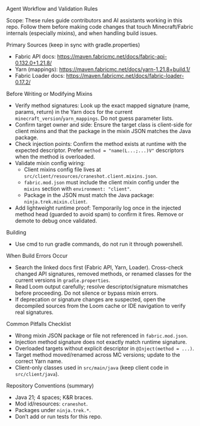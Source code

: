 Agent Workflow and Validation Rules

Scope: These rules guide contributors and AI assistants working in this repo. Follow them before making code changes that touch Minecraft/Fabric internals (especially mixins), and when handling build issues.

Primary Sources (keep in sync with gradle.properties)
- Fabric API docs: https://maven.fabricmc.net/docs/fabric-api-0.132.0+1.21.8/
- Yarn (mappings): https://maven.fabricmc.net/docs/yarn-1.21.8+build.1/
- Fabric Loader docs: https://maven.fabricmc.net/docs/fabric-loader-0.17.2/

Before Writing or Modifying Mixins
- Verify method signatures: Look up the exact mapped signature (name, params, return) in the Yarn docs for the current `minecraft_version`/`yarn_mappings`. Do not guess parameter lists.
- Confirm target owner and side: Ensure the target class is client-side for client mixins and that the package in the mixin JSON matches the Java package.
- Check injection points: Confirm the method exists at runtime with the expected descriptor. Prefer `method = "name(L...;...)V"` descriptors when the method is overloaded.
- Validate mixin config wiring:
  - Client mixins config file lives at `src/client/resources/craneshot.client.mixins.json`.
  - `fabric.mod.json` must include the client mixin config under the `mixins` section with `environment: "client"`.
  - Package in the JSON must match the Java package: `ninja.trek.mixin.client`.
- Add lightweight runtime proof: Temporarily log once in the injected method head (guarded to avoid spam) to confirm it fires. Remove or demote to debug once validated.

Building
- Use cmd to run gradle commands, do not run it through powershell.

When Build Errors Occur
- Search the linked docs first (Fabric API, Yarn, Loader). Cross-check changed API signatures, removed methods, or renamed classes for the current versions in `gradle.properties`.
- Read Loom output carefully; resolve descriptor/signature mismatches before proceeding. Do not silence or bypass mixin errors.
- If deprecation or signature changes are suspected, open the decompiled sources from the Loom cache or IDE navigation to verify real signatures.

Common Pitfalls Checklist
- Wrong mixin JSON package or file not referenced in `fabric.mod.json`.
- Injection method signature does not exactly match runtime signature.
- Overloaded targets without explicit descriptor in `@Inject(method = ...)`.
- Target method moved/renamed across MC versions; update to the correct Yarn name.
- Client-only classes used in `src/main/java` (keep client code in `src/client/java`).

Repository Conventions (summary)
- Java 21; 4 spaces; K&R braces.
- Mod id/resources: `craneshot`.
- Packages under `ninja.trek.*`.
- Don’t add or run tests for this repo.



